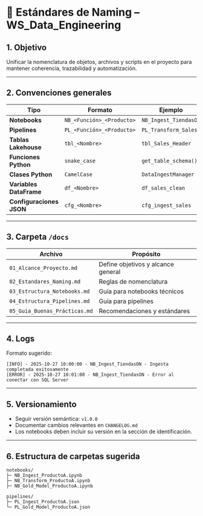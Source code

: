 # 📘 Estándares de Naming – WS_Data_Engineering

## 1. Objetivo
Unificar la nomenclatura de objetos, archivos y scripts en el proyecto para mantener coherencia, trazabilidad y automatización.

---

## 2. Convenciones generales
| Tipo | Formato | Ejemplo |
|------|----------|----------|
| **Notebooks** | `NB_<Función>_<Producto>` | `NB_Ingest_TiendasON` |
| **Pipelines** | `PL_<Función>_<Producto>` | `PL_Transform_Sales` |
| **Tablas Lakehouse** | `tbl_<Nombre>` | `tbl_Sales_Header` |
| **Funciones Python** | `snake_case` | `get_table_schema()` |
| **Clases Python** | `CamelCase` | `DataIngestManager` |
| **Variables DataFrame** | `df_<Nombre>` | `df_sales_clean` |
| **Configuraciones JSON** | `cfg_<Nombre>` | `cfg_ingest_sales` |

---

## 3. Carpeta `/docs`
| Archivo | Propósito |
|----------|------------|
| `01_Alcance_Proyecto.md` | Define objetivos y alcance general |
| `02_Estandares_Naming.md` | Reglas de nomenclatura |
| `03_Estructura_Notebooks.md` | Guía para notebooks técnicos |
| `04_Estructura_Pipelines.md` | Guía para pipelines |
| `05_Guia_Buenas_Prácticas.md` | Recomendaciones y estándares |

---

## 4. Logs
Formato sugerido:

```text
[INFO] - 2025-10-27 10:00:00 - NB_Ingest_TiendasON - Ingesta completada exitosamente
[ERROR] - 2025-10-27 10:01:00 - NB_Ingest_TiendasON - Error al conectar con SQL Server
```

---

## 5. Versionamiento
- Seguir versión semántica: `v1.0.0`
- Documentar cambios relevantes en `CHANGELOG.md`
- Los notebooks deben incluir su versión en la sección de identificación.

---

## 6. Estructura de carpetas sugerida

```text
notebooks/
├─ NB_Ingest_ProductoA.ipynb
├─ NB_Transform_ProductoA.ipynb
├─ NB_Gold_Model_ProductoA.ipynb

pipelines/
├─ PL_Ingest_ProductoA.json
└─ PL_Gold_Model_ProductoA.json
```

